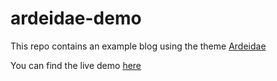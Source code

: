 # ardeidae-demo
This repo contains an example blog using the theme [Ardeidae](https://github.com/LuisSousaRego/Ardeidae)

You can find the live demo [here](https://luisrego.com/ardeidae-demo)